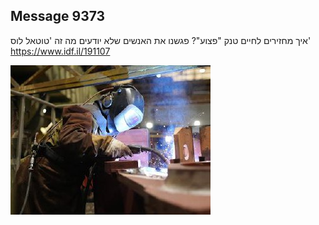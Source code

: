 ## Message 9373

איך מחזירים לחיים טנק "פצוע"?
פגשנו את האנשים שלא יודעים מה זה 'טוטאל לוס'
https://www.idf.il/191107

![Photo](9373/9373_photo.jpg)
